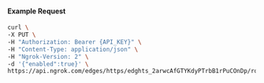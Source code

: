 <!-- Code generated for API Clients. DO NOT EDIT. -->

#### Example Request

```bash
curl \
-X PUT \
-H "Authorization: Bearer {API_KEY}" \
-H "Content-Type: application/json" \
-H "Ngrok-Version: 2" \
-d '{"enabled":true}' \
https://api.ngrok.com/edges/https/edghts_2arwcAfGTYKdyPTrbB1rPuCOnDp/routes/edghtsrt_2arwcAQcDT7ziygcTggpnwpH4rN/websocket_tcp_converter
```
